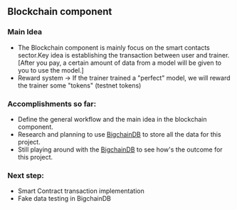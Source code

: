 ## Blockchain component

### Main Idea
- The Blockchain component is mainly focus on the smart contacts sector.Key idea is establishing the transaction between user and trainer. [After you pay, a certain amount of data from a model will be given to you to use the model.] 
- Reward system -> If the trainer trained a "perfect" model, we will reward the trainer some "tokens" (testnet tokens)


### Accomplishments so far:
- Define the general workflow and the main idea in the blockchain component. 
- Research and planning to use [BigchainDB](https://www.bigchaindb.com/) to store all the data for this project. 
- Still playing around with the [BigchainDB](https://www.bigchaindb.com/) to see how's the outcome for this project.

### Next step:
- Smart Contract transaction implementation 
- Fake data testing in BigchainDB